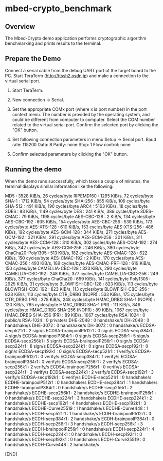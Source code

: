 # mbed-crypto_benchmark

## Overview
The Mbed-Crypto demo application performs cryptographic algorithm benchmarking and prints results to the
terminal.

## Prepare the Demo
Connect a serial cable from the debug UART port of the target board to the PC. Start TeraTerm (http://ttssh2.osdn.jp)
and make a connection to the virtual serial port.

1. Start TeraTerm.

2. New connection -> Serial.

3. Set the appropriate COMx port (where x is port number) in the port context menu. The number is provided by the operating
   system, and could be different from computer to computer. Select the COM number related to the virtual
   serial port. Confirm the selected port by clicking the "OK" button.

4. Set following connection parameters in menu Setup -> Serial port.
        Baud rate:    115200
        Data:         8
        Parity:       none
        Stop:         1
        Flow control: none

5.  Confirm selected parameters by clicking the "OK" button.

## Running the demo
When the demo runs successfully, which takes a couple of minutes, the terminal displays similar information like the following:

  MD5                      :       3528 KiB/s,         26 cycles/byte
  RIPEMD160                :       1295 KiB/s,         72 cycles/byte
  SHA-1                    :       1712 KiB/s,         54 cycles/byte
  SHA-256                  :        855 KiB/s,        109 cycles/byte
  SHA-512                  :        491 KiB/s,        190 cycles/byte
  ARC4                     :       5163 KiB/s,         18 cycles/byte
  3DES                     :         83 KiB/s,       1149 cycles/byte
  DES                      :        241 KiB/s,        389 cycles/byte
  3DES-CMAC                :         79 KiB/s,       1198 cycles/byte
  AES-CBC-128              :          2 KiB/s,        134 cycles/byte
  AES-CBC-192              :        605 KiB/s,        154 cycles/byte
  AES-CBC-256              :        539 KiB/s,        173 cycles/byte
  AES-XTS-128              :        610 KiB/s,        153 cycles/byte
  AES-XTS-256              :        486 KiB/s,        192 cycles/byte
  AES-GCM-128              :        344 KiB/s,        271 cycles/byte
  AES-GCM-192              :        321 KiB/s,        291 cycles/byte
  AES-GCM-256              :        301 KiB/s,        311 cycles/byte
  AES-CCM-128              :        310 KiB/s,        302 cycles/byte
  AES-CCM-192              :        274 KiB/s,        342 cycles/byte
  AES-CCM-256              :        246 KiB/s,        380 cycles/byte
  ChaCha20-Poly1305        :        513 KiB/s,        182 cycles/byte
  AES-CMAC-128             :        622 KiB/s,        150 cycles/byte
  AES-CMAC-192             :          2 KiB/s,        170 cycles/byte
  AES-CMAC-256             :        493 KiB/s,        189 cycles/byte
  AES-CMAC-PRF-128         :        619 KiB/s,        150 cycles/byte
  CAMELLIA-CBC-128         :        323 KiB/s,        290 cycles/byte
  CAMELLIA-CBC-192         :        248 KiB/s,        377 cycles/byte
  CAMELLIA-CBC-256         :        249 KiB/s,        377 cycles/byte
  ChaCha20                 :        659 KiB/s,        141 cycles/byte
  Poly1305                 :       2925 KiB/s,         31 cycles/byte
  BLOWFISH-CBC-128         :        823 KiB/s,        113 cycles/byte
  BLOWFISH-CBC-192         :        823 KiB/s,        113 cycles/byte
  BLOWFISH-CBC-256         :        823 KiB/s,        113 cycles/byte
  CTR_DRBG (NOPR)          :        533 KiB/s,        175 cycles/byte
  CTR_DRBG (PR)            :        378 KiB/s,        248 cycles/byte
  HMAC_DRBG SHA-1 (NOPR)   :        120 KiB/s,        785 cycles/byte
  HMAC_DRBG SHA-1 (PR)     :        111 KiB/s,        849 cycles/byte
  HMAC_DRBG SHA-256 (NOPR) :         89 KiB/s,       1067 cycles/byte
  HMAC_DRBG SHA-256 (PR)   :         89 KiB/s,       1067 cycles/byte
  RSA-1024                 :       0  public/s
  RSA-1024                 :       0 private/s
  DHE-2048                 :       0 handshake/s
  DH-2048                  :       0 handshake/s
  DHE-3072                 :       0 handshake/s
  DH-3072                  :       0 handshake/s
  ECDSA-secp521r1          :       2 sign/s
  ECDSA-brainpoolP512r1    :       0 sign/s
  ECDSA-secp384r1          :       4 sign/s
  ECDSA-brainpoolP384r1    :       0 sign/s
  ECDSA-secp256r1          :       5 sign/s
  ECDSA-secp256k1          :       5 sign/s
  ECDSA-brainpoolP256r1    :       0 sign/s
  ECDSA-secp224r1          :       8 sign/s
  ECDSA-secp224k1          :       0 sign/s
  ECDSA-secp192r1          :       0 sign/s
  ECDSA-secp192k1          :       0 sign/s
  ECDSA-secp521r1          :       1 verify/s
  ECDSA-brainpoolP512r1    :       0 verify/s
  ECDSA-secp384r1          :       1 verify/s
  ECDSA-brainpoolP384r1    :       0 verify/s
  ECDSA-secp256r1          :       2 verify/s
  ECDSA-secp256k1          :       2 verify/s
  ECDSA-brainpoolP256r1    :       0 verify/s
  ECDSA-secp224r1          :       3 verify/s
  ECDSA-secp224k1          :       2 verify/s
  ECDSA-secp192r1          :       3 verify/s
  ECDSA-secp192k1          :       0 verify/s
  ECDHE-secp521r1          :       0 handshake/s
  ECDHE-brainpoolP512r1    :       0 handshake/s
  ECDHE-secp384r1          :       1 handshake/s
  ECDHE-brainpoolP384r1    :       0 handshake/s
  ECDHE-secp256r1          :       2 handshake/s
  ECDHE-secp256k1          :       2 handshake/s
  ECDHE-brainpoolP256r1    :       0 handshake/s
  ECDHE-secp224r1          :       3 handshake/s
  ECDHE-secp224k1          :       2 handshake/s
  ECDHE-secp192r1          :       4 handshake/s
  ECDHE-secp192k1          :       3 handshake/s
  ECDHE-Curve25519         :       1 handshake/s
  ECDHE-Curve448           :       1 handshake/s
  ECDH-secp521r1           :       1 handshake/s
  ECDH-brainpoolP512r1     :       0 handshake/s
  ECDH-secp384r1           :       2 handshake/s
  ECDH-brainpoolP384r1     :       0 handshake/s
  ECDH-secp256r1           :       3 handshake/s
  ECDH-secp256k1           :       3 handshake/s
  ECDH-brainpoolP256r1     :       0 handshake/s
  ECDH-secp224r1           :       4 handshake/s
  ECDH-secp224k1           :       0 handshake/s
  ECDH-secp192r1           :       0 handshake/s
  ECDH-secp192k1           :       0 handshake/s
  ECDH-Curve25519          :       0 handshake/s
  ECDH-Curve448            :       2 handshake/s

[END]